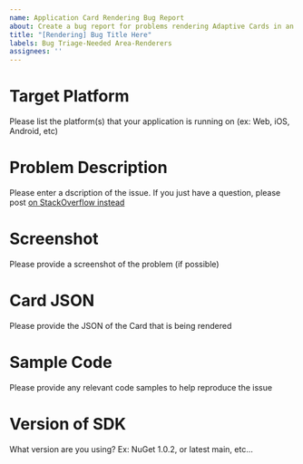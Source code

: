 ```yaml
---
name: Application Card Rendering Bug Report
about: Create a bug report for problems rendering Adaptive Cards in an Application
title: "[Rendering] Bug Title Here"
labels: Bug Triage-Needed Area-Renderers
assignees: ''
---
```


# Target Platform

Please list the platform(s) that your application is running on (ex: Web, iOS, Android, etc)

# Problem Description

Please enter a dscription of the issue. If you just have a question, please post [on StackOverflow instead](https://stackoverflow.com/questions/tagged/adaptive-cards)

# Screenshot

Please provide a screenshot of the problem (if possible)

# Card JSON

Please provide the JSON of the Card that is being rendered

# Sample Code

Please provide any relevant code samples to help reproduce the issue

# Version of SDK

What version are you using? Ex: NuGet 1.0.2, or latest main, etc...
